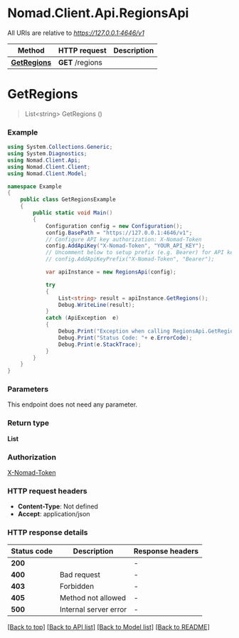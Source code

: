 # Nomad.Client.Api.RegionsApi

All URIs are relative to *https://127.0.0.1:4646/v1*

Method | HTTP request | Description
------------- | ------------- | -------------
[**GetRegions**](RegionsApi.md#getregions) | **GET** /regions | 


<a name="getregions"></a>
# **GetRegions**
> List&lt;string&gt; GetRegions ()



### Example
```csharp
using System.Collections.Generic;
using System.Diagnostics;
using Nomad.Client.Api;
using Nomad.Client.Client;
using Nomad.Client.Model;

namespace Example
{
    public class GetRegionsExample
    {
        public static void Main()
        {
            Configuration config = new Configuration();
            config.BasePath = "https://127.0.0.1:4646/v1";
            // Configure API key authorization: X-Nomad-Token
            config.AddApiKey("X-Nomad-Token", "YOUR_API_KEY");
            // Uncomment below to setup prefix (e.g. Bearer) for API key, if needed
            // config.AddApiKeyPrefix("X-Nomad-Token", "Bearer");

            var apiInstance = new RegionsApi(config);

            try
            {
                List<string> result = apiInstance.GetRegions();
                Debug.WriteLine(result);
            }
            catch (ApiException  e)
            {
                Debug.Print("Exception when calling RegionsApi.GetRegions: " + e.Message );
                Debug.Print("Status Code: "+ e.ErrorCode);
                Debug.Print(e.StackTrace);
            }
        }
    }
}
```

### Parameters
This endpoint does not need any parameter.

### Return type

**List<string>**

### Authorization

[X-Nomad-Token](../README.md#X-Nomad-Token)

### HTTP request headers

 - **Content-Type**: Not defined
 - **Accept**: application/json


### HTTP response details
| Status code | Description | Response headers |
|-------------|-------------|------------------|
| **200** |  |  -  |
| **400** | Bad request |  -  |
| **403** | Forbidden |  -  |
| **405** | Method not allowed |  -  |
| **500** | Internal server error |  -  |

[[Back to top]](#) [[Back to API list]](../README.md#documentation-for-api-endpoints) [[Back to Model list]](../README.md#documentation-for-models) [[Back to README]](../README.md)

